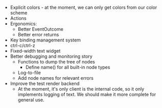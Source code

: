 
- Explicit colors - at the moment, we can only get colors from our color scheme
- Actions
- Ergonomics:
  - Better EventOutcome
  - Better error returns
- Key binding management system
- ctrl-c/ctrl-z
- Fixed-width text widget
- Better debugging and monitoring story
  - Functions to dump the tree of nodes
    - Define name() for all built-in node types
  - Log-to-file
  - Add node names for relevant errors
- Improve the test render backend
  - At the moment, it's only client is the internal code, so it only implements
    logging of text. We should make it more complete for general use.



